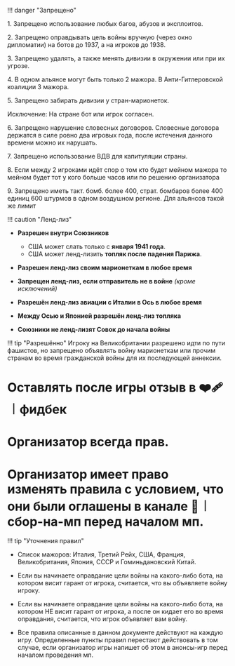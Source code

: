 !!! danger "Запрещено"

1\. Запрещено использование любых багов, абузов и эксплоитов.

 2\. Запрещено оправдывать цель войны вручную (через окно дипломатии) на ботов до 1937, а на игроков до 1938\.

 3\. Запрещено удалять, а также менять дивизии в окружении или при их угрозе.

 4\. В одном альянсе могут быть только 2 мажора. В Анти-Гитлеровской коалиции 3 мажора.

 5\. Запрещено забирать дивизии у стран-марионеток.

 Исключение: На стране бот или игрок согласен.

 6\. Запрещено нарушение словесных договоров. Словесные договора держатся в силе ровно два игровых года, после истечения данного времени можно их нарушать.


 7\. Запрещено использование ВДВ для капитуляции страны.

 8\. Если между 2 игроками идёт спор о том кто будет мейном мажора то мейном будет тот у кого больше часов или по решению организатора 


 9\. Запрещено иметь такт. бомб. более 400, страт. бомбаров более 400 единиц 600 штурмов в одном воздушном регионе. Для альянсов такой же лимит


!!! caution "Ленд-лиз"

- **Разрешен внутри Союзников**  
  - США может слать только с **января 1941 года**.  
  - США может ленд-лизить **топляк после падения Парижа**.  

- **Разрешен ленд-лиз своим марионеткам в любое время**  

- **Запрещен ленд-лиз, если отправитель не в войне** *(кроме исключений)*  

- **Разрешён ленд-лиз авиации с Италии в Ось в любое время**  

- **Между Осью и Японией разрешён ленд-лиз топляка**  

- **Союзники не ленд-лизят Совок до начала войны**


!!! tip "Разрешённо"
  Игроку на Великобритании разрешено идти по пути фашистов, но запрещено объявлять войну марионеткам или прочим странам во время гражданской войны для их последующей аннексии.


#  Оставлять после игры отзыв в ❤️‍🩹︱фидбек

#  Организатор всегда прав.

# Организатор имеет право изменять правила с условием, что они были оглашены в канале 🔔︱сбор-на-мп перед началом мп.

!!! tip "Уточнения правил"

  - Список мажоров: Италия, Третий Рейх, США, Франция, Великобритания, Япония, СССР и Гоминьдановский Китай. 

  - Если вы начинаете оправдание цели войны на какого-либо бота, на котором висит гарант от игрока, считается, что вы объявляете войну игроку.

  - Если вы начинаете оправдание цели войны на какого-либо бота, на котором НЕ висит гарант от игрока, а после он кидает его во время оправдания, считается, что игрок объявляет вам войну.

  - Все правила описанные в данном документе действуют на каждую игру. Определенные пункты правил перестают действовать в том случае, если организатор игры напишет об этом в анонсы-игр перед началом проведения мп.
